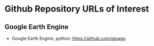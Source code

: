 # Github Repository URLs of Interest

## Google Earth Engine
* Google Earth Engine, python: https://github.com/giswqs

